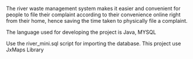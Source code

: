 The river waste management system makes it easier and convenient for people
to file their complaint according to their convenience online right from their home,
hence saving the time taken to physically file a complaint.

The language used for developing the project is Java, MYSQL

Use the river_mini.sql script for importing the database.
This project use JxMaps Library